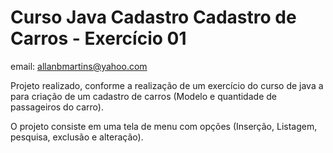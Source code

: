 # Curso Java Cadastro Cadastro de Carros - Exercício 01

email: allanbmartins@yahoo.com

Projeto realizado, conforme a realização de um exercício do curso de java a para criação de um cadastro de carros (Modelo e quantidade de passageiros do carro).

O projeto consiste em uma tela de menu com opções (Inserção, Listagem, pesquisa, exclusão e alteração).